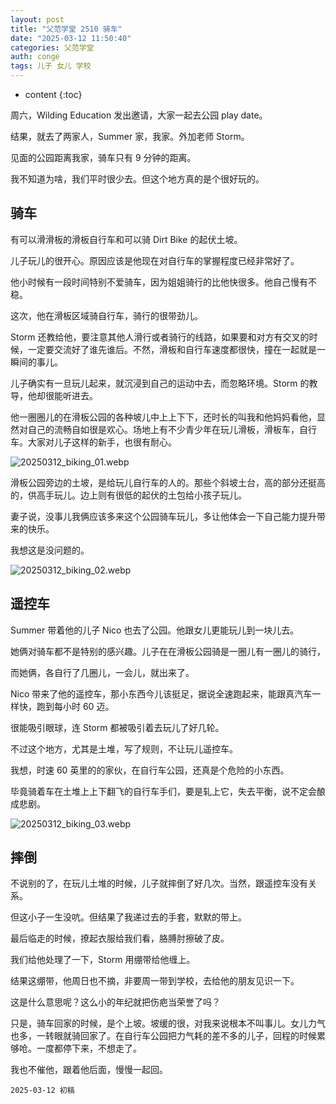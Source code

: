 ```yaml
---
layout: post
title: "父范学堂 2510 骑车"
date: "2025-03-12 11:50:40"
categories: 父范学堂
auth: conge
tags: 儿子 女儿 学校
---
```

* content
{:toc}

周六，Wilding Education 发出邀请，大家一起去公园 play date。

结果，就去了两家人，Summer 家，我家。外加老师 Storm。




见面的公园距离我家，骑车只有 9 分钟的距离。

我不知道为啥，我们平时很少去。但这个地方真的是个很好玩的。

## 骑车

有可以滑滑板的滑板自行车和可以骑 Dirt Bike 的起伏土坡。

儿子玩儿的很开心。原因应该是他现在对自行车的掌握程度已经非常好了。

他小时候有一段时间特别不爱骑车，因为姐姐骑行的比他快很多。他自己慢有不稳。

这次，他在滑板区域骑自行车，骑行的很带劲儿。

Storm 还教给他，要注意其他人滑行或者骑行的线路，如果要和对方有交叉的时候，一定要交流好了谁先谁后。不然，滑板和自行车速度都很快，撞在一起就是一瞬间的事儿。

儿子确实有一旦玩儿起来，就沉浸到自己的运动中去，而忽略环境。Storm 的教导，他却很能听进去。

他一圈圈儿的在滑板公园的各种坡儿中上上下下，还时长的叫我和他妈妈看他，显然对自己的流畅自如很是欢心。场地上有不少青少年在玩儿滑板，滑板车，自行车。大家对儿子这样的新手，也很有耐心。

![20250312_biking_01.webp](https://s2.loli.net/2025/03/13/6ifpql19wRBANbh.webp)

滑板公园旁边的土坡，是给玩儿自行车的人的。那些个斜坡土台，高的部分还挺高的，供高手玩儿。边上则有很低的起伏的土包给小孩子玩儿。

妻子说，没事儿我俩应该多来这个公园骑车玩儿，多让他体会一下自己能力提升带来的快乐。

我想这是没问题的。

![20250312_biking_02.webp](https://s2.loli.net/2025/03/13/lvnjFsa1Af6QyCq.webp)

## 遥控车

Summer 带着他的儿子 Nico 也去了公园。他跟女儿更能玩儿到一块儿去。

她俩对骑车都不是特别的感兴趣。儿子在在滑板公园骑是一圈儿有一圈儿的骑行，

而她俩，各自行了几圈儿，一会儿，就出来了。

Nico 带来了他的遥控车，那小东西今儿该挺足，据说全速跑起来，能跟真汽车一样快，跑到每小时 60 迈。

很能吸引眼球，连 Storm 都被吸引着去玩儿了好几轮。

不过这个地方，尤其是土堆，写了规则，不让玩儿遥控车。

我想，时速 60 英里的的家伙，在自行车公园，还真是个危险的小东西。

毕竟骑着车在土堆上上下翻飞的自行车手们，要是轧上它，失去平衡，说不定会酿成悲剧。

![20250312_biking_03.webp](https://s2.loli.net/2025/03/13/KITBXgwCQmZFxn4.webp)

## 摔倒

不说别的了，在玩儿土堆的时候，儿子就摔倒了好几次。当然，跟遥控车没有关系。

但这小子一生没吭。但结果了我递过去的手套，默默的带上。

最后临走的时候，撩起衣服给我们看，胳膊肘擦破了皮。

我们给他处理了一下，Storm 用绷带给他缠上。

结果这绷带，他周日也不摘，非要周一带到学校，去给他的朋友见识一下。

这是什么意思呢？这么小的年纪就把伤疤当荣誉了吗？

只是，骑车回家的时候，是个上坡。坡缓的很，对我来说根本不叫事儿。女儿力气也多，一转眼就骑回家了。在自行车公园把力气耗的差不多的儿子，回程的时候累够呛。一度都停下来，不想走了。

我也不催他，跟着他后面，慢慢一起回。

```
2025-03-12 初稿

```
